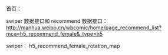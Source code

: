 首页：

swiper 数据接口和 recommend 数据接口：
http://manhua.weibo.cn/wbcomic/home/page_recommend_list?mca=h5_recommend_female&_type=h5

swiper： h5_recommend_female_rotation_map
